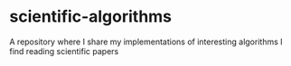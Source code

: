 # scientific-algorithms
A repository where I share my implementations of interesting algorithms I find reading scientific papers
